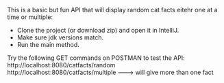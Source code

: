 This is a basic but fun API that will display random cat facts eitehr one at a time or multiple:
- Clone the project (or download zip) and open it in IntelliJ.
- Make sure jdk versions match.
- Run the main method.

Try the following GET commands  on POSTMAN to test the API:
http://localhost:8080/catfacts/random <br />
http://localhost:8080/catfacts/multiple ---> will give more than one fact
